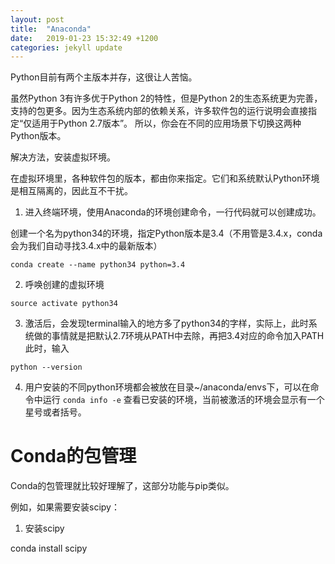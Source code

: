 ```yaml
---
layout: post
title:  "Anaconda"
date:   2019-01-23 15:32:49 +1200
categories: jekyll update
---
```

Python目前有两个主版本并存，这很让人苦恼。

虽然Python 3有许多优于Python 2的特性，但是Python 2的生态系统更为完善，支持的包更多。因为生态系统内部的依赖关系，许多软件包的运行说明会直接指定“仅适用于Python 2.7版本”。
所以，你会在不同的应用场景下切换这两种Python版本。

解决方法，安装虚拟环境。

在虚拟环境里，各种软件包的版本，都由你来指定。它们和系统默认Python环境是相互隔离的，因此互不干扰。

1. 进入终端环境，使用Anaconda的环境创建命令，一行代码就可以创建成功。

创建一个名为python34的环境，指定Python版本是3.4（不用管是3.4.x，conda会为我们自动寻找3.4.x中的最新版本）

`conda create --name python34 python=3.4`

2. 呼唤创建的虚拟环境

`source activate python34`


3. 激活后，会发现terminal输入的地方多了python34的字样，实际上，此时系统做的事情就是把默认2.7环境从PATH中去除，再把3.4对应的命令加入PATH
此时，输入

`python --version`

4. 用户安装的不同python环境都会被放在目录~/anaconda/envs下，可以在命令中运行
`conda info -e`
查看已安装的环境，当前被激活的环境会显示有一个星号或者括号。

# Conda的包管理

Conda的包管理就比较好理解了，这部分功能与pip类似。

例如，如果需要安装scipy：

1. 安装scipy

conda install scipy

